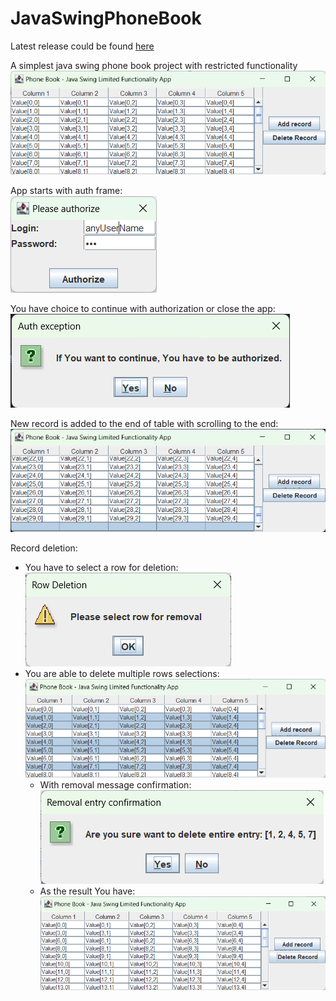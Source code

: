 # JavaSwingPhoneBook

Latest release could be found <a href="https://github.com/ABinkovski/JavaSwingPhoneBook/releases">here</a>

A simplest java swing phone book project with restricted functionality</br>
![Main App image](screenshots/01-MainApp.png)

App starts with auth frame:</br>
![Main App image](screenshots/02-auth.png)

You have choice to continue with authorization or close the app:</br>
![Main App image](screenshots/03-authConfirm.png)

New record is added to the end of table with scrolling to the end:</br>
![Main App image](screenshots/04-newRecord.png)

Record deletion:

* You have to select a row for deletion:</br>
  ![Main App image](screenshots/05-rowDeletion-nothingToDelete.png)
* You are able to delete multiple rows selections:</br>
  ![Main App image](screenshots/06-rowDeletion-multipleSelection.png)
  * With removal message confirmation:</br>
  ![Main App image](screenshots/07-rowDeletion-ConfirmationDialog.png)
  * As the result You have:</br>
  ![Main App image](screenshots/08-rowDeletion-AfterDeletion.png)






